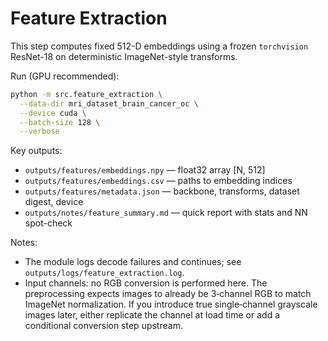 # Feature Extraction

This step computes fixed 512-D embeddings using a frozen `torchvision` ResNet-18 on deterministic ImageNet-style transforms.

Run (GPU recommended):
```bash
python -m src.feature_extraction \
  --data-dir mri_dataset_brain_cancer_oc \
  --device cuda \
  --batch-size 128 \
  --verbose
```

Key outputs:
- `outputs/features/embeddings.npy` — float32 array [N, 512]
- `outputs/features/embeddings.csv` — paths to embedding indices
- `outputs/features/metadata.json` — backbone, transforms, dataset digest, device
- `outputs/notes/feature_summary.md` — quick report with stats and NN spot-check

Notes:
- The module logs decode failures and continues; see `outputs/logs/feature_extraction.log`.
- Input channels: no RGB conversion is performed here. The preprocessing expects images to already be 3‑channel RGB to match ImageNet normalization. If you introduce true single‑channel grayscale images later, either replicate the channel at load time or add a conditional conversion step upstream.
